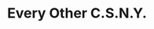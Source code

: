 ---
inv_num: 2007-004
add_credit:
url: 2007-004-every-other-csny
title: Every Other C.S.N.Y.
year: '2007'
display_year: '2007'
medium: Pen on paper.
dims:
pitch: "​Every single possible combination of CSNY."
ps:
live_url:
youtube:
related_code:
subheading:
download:
commission:
related:
layout: things-i-made
---